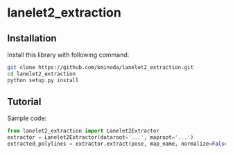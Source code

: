 # lanelet2_extraction

## Installation
Install this library with following command:
```bash
git clone https://github.com/kminoda/lanelet2_extraction.git
cd lanelet2_extraction
python setup.py install
```

## Tutorial
Sample code:
```python
from lanelet2_extraction import Lanelet2Extractor
extractor = Lanelet2Extractor(dataroot='...', maproot='...')
extracted_polylines = extractor.extract(pose, map_name, normalize=False)
```
